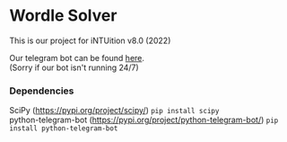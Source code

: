 # Wordle Solver
This is our project for iNTUition v8.0 (2022)

Our telegram bot can be found [here](https://t.me/WdSolver_bot). \
(Sorry if our bot isn't running 24/7)


### Dependencies
SciPy (https://pypi.org/project/scipy/) `pip install scipy`\
python-telegram-bot (https://pypi.org/project/python-telegram-bot/) `pip install python-telegram-bot`

